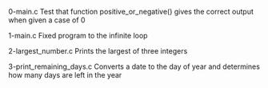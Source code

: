 

0-main.c Test that function positive_or_negative() gives the correct output when given a case of 0

1-main.c Fixed program to the infinite loop

2-largest_number.c Prints the largest of three integers

3-print_remaining_days.c Converts a date to the day of year and determines how many days are left in the year
